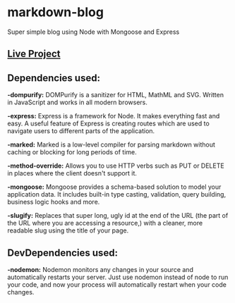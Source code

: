 # markdown-blog
Super simple blog using Node with Mongoose and Express

## [Live Project](https://my-markdown-blog.netlify.app/)

## Dependencies used: 
**-dompurify:** DOMPurify is a sanitizer for HTML, MathML and SVG. Written in JavaScript and works in all modern browsers.

**-express:** Express is a framework for Node. It makes everything fast and easy. 
              A useful feature of Express is creating routes which are used to navigate users to different parts of the application.
              
**-marked:** Marked is a low-level compiler for parsing markdown without caching or blocking for long periods of time.

**-method-override:** Allows you to use HTTP verbs such as PUT or DELETE in places where the client doesn't support it.

**-mongoose:** Mongoose provides a schema-based solution to model your application data. It includes built-in type casting, validation, query building, business logic hooks and more.

**-slugify:** Replaces that super long, ugly id at the end of the URL (the part of the URL where you are accessing a resource,) with a cleaner, more readable slug using the title of your page. 
  
## DevDependencies used: 
**-nodemon:** Nodemon monitors any changes in your source and automatically restarts your server. Just use nodemon instead of node to run your code, and now your process will automatically restart when your code changes.
